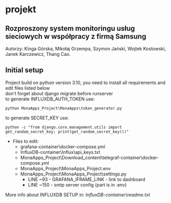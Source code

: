 # projekt
## Rozproszony system monitoringu usług sieciowych w współpracy z firmą Samsung

Autorzy:
Kinga Górska,
Mikołaj Grzempa,
Szymon Jański,
Wojtek Kostowski,
Janek Karczewicz,
Thang Cao.

## Initial setup
Project build on python version 3.10, you need to install all requirements and edit files listed below \
don't forget about django migrate before runserver \
to generate INFLUXDB_AUTH_TOKEN use:
```
python MonaApps_Project\MonaApps\token_generator.py
```
to generate SECRET_KEY use:
```
python -c "from django.core.management.utils import get_random_secret_key; print(get_random_secret_key())"
```
  
* Files to edit:
  *  grafana-container\docker-compose.yml
  *  InfluxDB-container\Influx\api_keys.txt
  *  MonaApps_Project\Download_content\telegraf-container\docker-compose.yml
  *  MonaApps_Project\MonaApps_Project\.env
  *  MonaApps_Project\MonaApps_Project\settings.py
      * LINE ~93 - GRAFANA_IFRAME_LINK - link to dashboard
      * LINE ~150 - smtp server config (part is in .env)

 More info about INFLUXDB SETUP in:  *InfluxDB-container\readme.txt*
